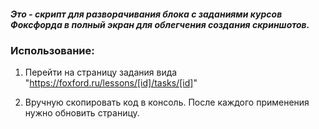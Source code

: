 #### *Это - скрипт для разворачивания блока с заданиями курсов Фоксфорда в полный экран для облегчения создания скриншотов.*

### Использование:

1) Перейти на страницу задания вида "https://foxford.ru/lessons/[id]/tasks/[id]"

2) Вручную скопировать код в консоль.
После каждого применения нужно обновить страницу.
